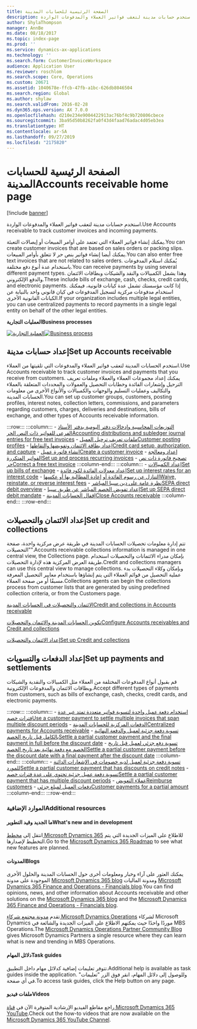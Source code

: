 ```yaml
---
title: الصفحة الرئيسية للحسابات المدينة
description: استخدم حسابات مدينة لتعقب فواتير العملاء والمدفوعات الواردة.
author: ShylaThompson
manager: AnnBe
ms.date: 08/18/2017
ms.topic: index-page
ms.prod: ''
ms.service: dynamics-ax-applications
ms.technology: ''
ms.search.form: CustomerInvoiceWorkspace
audience: Application User
ms.reviewer: roschlom
ms.search.scope: Core, Operations
ms.custom: 20671
ms.assetid: 1040678e-ffcb-47fb-a1bc-626db8046504
ms.search.region: Global
ms.author: shylaw
ms.search.validFrom: 2016-02-28
ms.dyn365.ops.version: AX 7.0.0
ms.openlocfilehash: d210e234e9004422913ac76bf4c9b720806cbece
ms.sourcegitcommit: 3ba95d50b8262fa0f43d4faad76adac4d05eb3ea
ms.translationtype: HT
ms.contentlocale: ar-SA
ms.lasthandoff: 09/27/2019
ms.locfileid: "2175820"
---
```

# <a name="accounts-receivable-home-page"></a><span data-ttu-id="699c6-103">الصفحة الرئيسية للحسابات المدينة</span><span class="sxs-lookup"><span data-stu-id="699c6-103">Accounts receivable home page</span></span>

[!include [banner](../includes/banner.md)]

<span data-ttu-id="699c6-104">استخدم حسابات مدينة لتعقب فواتير العملاء والمدفوعات الواردة.</span><span class="sxs-lookup"><span data-stu-id="699c6-104">Use Accounts receivable to track customer invoices and incoming payments.</span></span> 

<span data-ttu-id="699c6-105">يمكنك إنشاء فواتير العملاء التي تعتمد على أوامر المبيعات أو إيصالات التعبئة.</span><span class="sxs-lookup"><span data-stu-id="699c6-105">You can create customer invoices that are based on sales orders or packing slips.</span></span> <span data-ttu-id="699c6-106">يمكنك أيضا إنشاء فواتير بنص حر لا تتعلق بأوامر المبيعات.</span><span class="sxs-lookup"><span data-stu-id="699c6-106">You can also enter free text invoices that are not related to sales orders.</span></span> <span data-ttu-id="699c6-107">يُمكنك استلام المدفوعات باستخدام عدة أنوع دفع مختلفة.</span><span class="sxs-lookup"><span data-stu-id="699c6-107">You can receive payments by using several different payment types.</span></span> <span data-ttu-id="699c6-108">وهذا يشمل الكمبيالات والنقد والشيكات وبطاقات الائتمان والدفع الإلكتروني.</span><span class="sxs-lookup"><span data-stu-id="699c6-108">These include bills of exchange, cash, checks, credit cards, and electronic payments.</span></span> <span data-ttu-id="699c6-109">إذا كانت مؤسستك تشمل عدة كيانات قانونية، فيمكنك استخدام مدفوعات مركزية لتسجيل المدفوعات في كيان قانوني واحد بالنيابة عن الكيانات القانونية الأخرى.</span><span class="sxs-lookup"><span data-stu-id="699c6-109">If your organization includes multiple legal entities, you can use centralized payments to record payments in a single legal entity on behalf of the other legal entities.</span></span>


<span data-ttu-id="699c6-110">**‏‏العمليات التجارية**</span><span class="sxs-lookup"><span data-stu-id="699c6-110">**Business processes**</span></span>

<span data-ttu-id="699c6-111">[![العملية التجارية](./media/AR-process.PNG)](./media/AR-process.PNG)</span><span class="sxs-lookup"><span data-stu-id="699c6-111">[![Business process](./media/AR-process.PNG)](./media/AR-process.PNG)</span></span>

## <a name="set-up-accounts-receivable"></a><span data-ttu-id="699c6-112">إعداد حسابات مدينة</span><span class="sxs-lookup"><span data-stu-id="699c6-112">Set up Accounts receivable</span></span>

<span data-ttu-id="699c6-113">استخدم الحسابات المدينة لتعقب فواتير العملاء والمدفوعات التي تلقيتها من العملاء.</span><span class="sxs-lookup"><span data-stu-id="699c6-113">Use Accounts receivable to track customer invoices and payments that you receive from customers.</span></span> <span data-ttu-id="699c6-114">يمكنك إعداد مجموعات العملاء والعملاء وملفات تعريف الترحيل وإشعارات الفائدة وخطابات التحصيل والعمولات والمحددات المتعلقة بالعملاء والتكاليف وعمليات التسليم والوجهات والكمبيالات والأنواع الأخرى من معلومات الحسابات المدينة.</span><span class="sxs-lookup"><span data-stu-id="699c6-114">You can set up customer groups, customers, posting profiles, interest notes, collection letters, commissions, and parameters regarding customers, charges, deliveries and destinations, bills of exchange, and other types of Accounts receivable information.</span></span> 

:::row:::
    :::column:::
        - [<span data-ttu-id="699c6-115">التوزيعات المحاسبية وإدخالات دفتر اليومية بدفتر الأستاذ الفرعي للفواتير ذات النص الحر</span><span class="sxs-lookup"><span data-stu-id="699c6-115">Accounting distributions and subledger journal entries for free text invoices</span></span>](accounting-distributions-subledger-journal-entries-free-text-invoices.md)
        - [<span data-ttu-id="699c6-116">ملفات تعريف ترحيل العميل</span><span class="sxs-lookup"><span data-stu-id="699c6-116">Customer posting profiles</span></span>](customer-posting-profiles.md)
        - [<span data-ttu-id="699c6-117">إعداد بطاقة الائتمان وتفويضها والتقاطها</span><span class="sxs-lookup"><span data-stu-id="699c6-117">Credit card setup, authorization, and capture</span></span>](credit-card-authorizations.md)
        - [<span data-ttu-id="699c6-118">إنشاء فاتورة عميل</span><span class="sxs-lookup"><span data-stu-id="699c6-118">Create a customer invoice</span></span>](configure-customer-invoices.md)
        - [<span data-ttu-id="699c6-119">إعداد ومعالجة الفواتير المتكررة</span><span class="sxs-lookup"><span data-stu-id="699c6-119">Set up and process recurring invoices</span></span>](set-up-process-recurring-invoices.md)
        - [<span data-ttu-id="699c6-120">تصحيح فاتورة ذات نص حر</span><span class="sxs-lookup"><span data-stu-id="699c6-120">Correct a free text invoice</span></span>](correct-free-text-invoice.md)
    :::column-end:::
    :::column:::
        - [<span data-ttu-id="699c6-121">إعداد الكمبيالات</span><span class="sxs-lookup"><span data-stu-id="699c6-121">Set up bills of exchange</span></span>](set-up-bills-exchange.md)
        - [<span data-ttu-id="699c6-122">إعداد معدلات الفائدة لكود فائدة</span><span class="sxs-lookup"><span data-stu-id="699c6-122">Set up interest rates for an interest code</span></span>](set-up-interest-rates-interest-code.md)
        - [<span data-ttu-id="699c6-123">التنازل عن رسوم الفائدة أو إعادة المطالبة بها أو عكسها</span><span class="sxs-lookup"><span data-stu-id="699c6-123">Waive, reinstate, or reverse interest fees</span></span>](waive-reinstate-reverse-interest-fees.md)
        - [<span data-ttu-id="699c6-124">نظرة عامة على دين سيبا المباشر</span><span class="sxs-lookup"><span data-stu-id="699c6-124">SEPA direct debit overview</span></span>](sepa-direct-debit-overview.md)
        - [<span data-ttu-id="699c6-125">إعداد تفويض الخصم المباشر عن طريق سيبا‬</span><span class="sxs-lookup"><span data-stu-id="699c6-125">Set up SEPA direct debit mandate</span></span>](sepa-direct-debit-mandate.md)
        - [<span data-ttu-id="699c6-126">إقفال الحسابات المدينة</span><span class="sxs-lookup"><span data-stu-id="699c6-126">Close Accounts receivable</span></span>](close-accounts-receivable.md)
    :::column-end:::
:::row-end:::


## <a name="set-up-credit-and-collections"></a><span data-ttu-id="699c6-127">إعداد الائتمان والتحصيلات</span><span class="sxs-lookup"><span data-stu-id="699c6-127">Set up credit and collections</span></span>

<span data-ttu-id="699c6-128">تتم إدارة معلومات تحصيلات الحسابات المدينة في طريقة عرض مركزية واحدة، صفحة "التحصيلات".</span><span class="sxs-lookup"><span data-stu-id="699c6-128">Accounts receivable collections information is managed in one central view, the Collections page.</span></span> <span data-ttu-id="699c6-129">بإمكان مدراء الائتمانات والتحصيلات استخدام طريقة العرض المركزية هذه لإدارة التحصيلات.</span><span class="sxs-lookup"><span data-stu-id="699c6-129">Credit and collections managers can use this central view to manage collections.</span></span> <span data-ttu-id="699c6-130">وبإمكان وكلاء التحصيلات بدء عملية التحصيل من قوائم العملاء التي يتم إنشاؤها باستخدام معايير التحصيل المعرفة مسبقًا أو من صفحة العملاء.</span><span class="sxs-lookup"><span data-stu-id="699c6-130">Collections agents can begin the collections process from customer lists that are generated by using predefined collection criteria, or from the Customers page.</span></span>

[<span data-ttu-id="699c6-131">الائتمان والتحصيلات في الحسابات المدينة</span><span class="sxs-lookup"><span data-stu-id="699c6-131">Credit and collections in Accounts receivable</span></span>](collections-credit-accounts-receivable.md)

[<span data-ttu-id="699c6-132">تكوين الحسابات المدينة والائتمان والتحصيلات</span><span class="sxs-lookup"><span data-stu-id="699c6-132">Configure Accounts receivables and Credit and collections</span></span>](accounts-receivables-set-up-overview.md)

[<span data-ttu-id="699c6-133">إعداد الائتمان والتحصيلات</span><span class="sxs-lookup"><span data-stu-id="699c6-133">Set up Credit and collections</span></span>](set-up-collections.md)

## <a name="set-up-payments-and-settlements"></a><span data-ttu-id="699c6-134">إعداد الدفعات والتسويات</span><span class="sxs-lookup"><span data-stu-id="699c6-134">Set up payments and settlements</span></span>

<span data-ttu-id="699c6-135">قم بقبول أنواع المدفوعات المختلفة من العملاء مثل الكمبيالات والنقدية والشيكات وبطاقات الائتمان والمدفوعات الإلكترونية.</span><span class="sxs-lookup"><span data-stu-id="699c6-135">Accept different types of payments from customers, such as bills of exchange, cash, checks, credit cards, and electronic payments.</span></span> 

:::row:::
    :::column:::
        - [<span data-ttu-id="699c6-136">استخدام دفعة عميل واحدة لتسوية فواتير متعددة تمتد عبر عدة فترات خصم</span><span class="sxs-lookup"><span data-stu-id="699c6-136">Use a customer payment to settle multiple invoices that span multiple discount periods</span></span>](customer-payment-settle-multiple-invoices-multiple-discount-periods.md)
        - [<span data-ttu-id="699c6-137">الدفعات المركزية للحسابات المدينة</span><span class="sxs-lookup"><span data-stu-id="699c6-137">Centralized payments for Accounts receivable</span></span>](centralized-payments-accounts-receivable.md)
        - [<span data-ttu-id="699c6-138">تسوية دفعة جزئية لعميل والدفعة النهائية بالكامل قبل تاريخ الخصم</span><span class="sxs-lookup"><span data-stu-id="699c6-138">Settle a partial customer payment and the final payment in full before the discount date</span></span>](../accounts-payable/settle-partial-customer-payment-or-final-payment-before-discount.md)
        - [<span data-ttu-id="699c6-139">تسوية دفع جزئي لعميل قبل تاريخ الخصم مع دفعة نهائية بعد تاريخ الخصم</span><span class="sxs-lookup"><span data-stu-id="699c6-139">Settle a partial customer payment before the discount date with a final payment after the discount date</span></span>](settle-partial-customer-payment-before-discount-or-final-payment-after.md)
    :::column-end:::
    :::column:::
        - [<span data-ttu-id="699c6-140">تسوية دفعة جزئية لعميل لديه خصومات في الإشعارات الدائنة للمورد</span><span class="sxs-lookup"><span data-stu-id="699c6-140">Settle a partial customer payment that has discounts on credit notes</span></span>](settle-partial-customer-payment-discounts-credit-notes.md)
        - [<span data-ttu-id="699c6-141">تسوية دفعة عميل جزئية تحتوي على عدة فترات خصم</span><span class="sxs-lookup"><span data-stu-id="699c6-141">Settle a partial customer payment that has multiple discount periods</span></span>](settle-partial-customer-payment-multiple-discount-periods.md)
        - [<span data-ttu-id="699c6-142">عملاء التعويض</span><span class="sxs-lookup"><span data-stu-id="699c6-142">Reimburse customers</span></span>](reimburse-customers.md)
        - [<span data-ttu-id="699c6-143">دفعات العميل لمبلغ جزئي</span><span class="sxs-lookup"><span data-stu-id="699c6-143">Customer payments for a partial amount</span></span>](customer-payments-partial-amount.md)
    :::column-end:::
:::row-end:::


### <a name="additional-resources"></a><span data-ttu-id="699c6-144">الموارد الإضافية</span><span class="sxs-lookup"><span data-stu-id="699c6-144">Additional resources</span></span>

#### <a name="whats-new-and-in-development"></a><span data-ttu-id="699c6-145">ما الجديد وقيد التطوير</span><span class="sxs-lookup"><span data-stu-id="699c6-145">What's new and in development</span></span>

<span data-ttu-id="699c6-146">انتقل إلى [مخطط Microsoft Dynamics 365](https://go.microsoft.com/fwlink/?linkid=2010158) للاطلاع على الميزات الجديدة التي يتم التخطيط لإصدارها.‬</span><span class="sxs-lookup"><span data-stu-id="699c6-146">Go to the [Microsoft Dynamics 365 Roadmap](https://go.microsoft.com/fwlink/?linkid=2010158) to see what new features are planned.</span></span> 

#### <a name="blogs"></a><span data-ttu-id="699c6-147">المدونات</span><span class="sxs-lookup"><span data-stu-id="699c6-147">Blogs</span></span>

<span data-ttu-id="699c6-148">يمكنك العثور على آراء وخبار ومعلومات أخرى حول الحسابات المدينة‬ والحلول الأخرى الموجودة على مدونة [Microsoft Dynamics 365 blog](https://community.dynamics.com/b/msftdynamicsblog?c=Enterprise) ومدونة الماليات [Microsoft Dynamics 365 Finance and Operations - Financials blog](https://community.dynamics.com/365/financeandoperations/b/financials).</span><span class="sxs-lookup"><span data-stu-id="699c6-148">You can find opinions, news, and other information about Accounts receivable and other solutions on the [Microsoft Dynamics 365 blog](https://community.dynamics.com/b/msftdynamicsblog?c=Enterprise) and the [Microsoft Dynamics 365 Finance and Operations - Financials blog](https://community.dynamics.com/365/financeandoperations/b/financials).</span></span>

<span data-ttu-id="699c6-149">تقدم [مدونة مجتمع شركاء Microsoft Dynamics Operations](https://community.dynamics.com/partner/b/operationspartnercommunityblog) لشركاء Microsoft Dynamics موردًا واحدًا حيث يمكنهم الاطلاع على الميزات الجديدة والشائعة في MBS Operations.</span><span class="sxs-lookup"><span data-stu-id="699c6-149">The [Microsoft Dynamics Operations Partner Community Blog](https://community.dynamics.com/partner/b/operationspartnercommunityblog) gives Microsoft Dynamics Partners a single resource where they can learn what is new and trending in MBS Operations.</span></span>

#### <a name="task-guides"></a><span data-ttu-id="699c6-150">دلائل المهام</span><span class="sxs-lookup"><span data-stu-id="699c6-150">Task guides</span></span>
<span data-ttu-id="699c6-151">تتوفر تعليمات إضافية كدلائل مهام داخل التطبيق.</span><span class="sxs-lookup"><span data-stu-id="699c6-151">Additional help is available as task guides inside the application.</span></span> <span data-ttu-id="699c6-152">وللوصول إلى دلائل المهام، انقر فوق الزر "تعليمات" في أي صفحة.</span><span class="sxs-lookup"><span data-stu-id="699c6-152">To access task guides, click the Help button on any page.</span></span>

#### <a name="videos"></a><span data-ttu-id="699c6-153">ملفات فيديو</span><span class="sxs-lookup"><span data-stu-id="699c6-153">Videos</span></span>

<span data-ttu-id="699c6-154">راجع مقاطع الفيديو الإرشادية المتوفرة الآن في [قناة Microsoft Dynamics 365 YouTube](https://www.youtube.com/channel/UCJGCg4rB3QSs8y_1FquelBQ).</span><span class="sxs-lookup"><span data-stu-id="699c6-154">Check out the how-to videos that are now available on the [Microsoft Dynamics 365 YouTube Channel](https://www.youtube.com/channel/UCJGCg4rB3QSs8y_1FquelBQ).</span></span>







